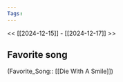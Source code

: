 ```yaml
---
Tags: 
---
```

 << [[2024-12-15]] - [[2024-12-17]] >> 
## Favorite song
(Favorite_Song:: [[Die With A Smile]])
